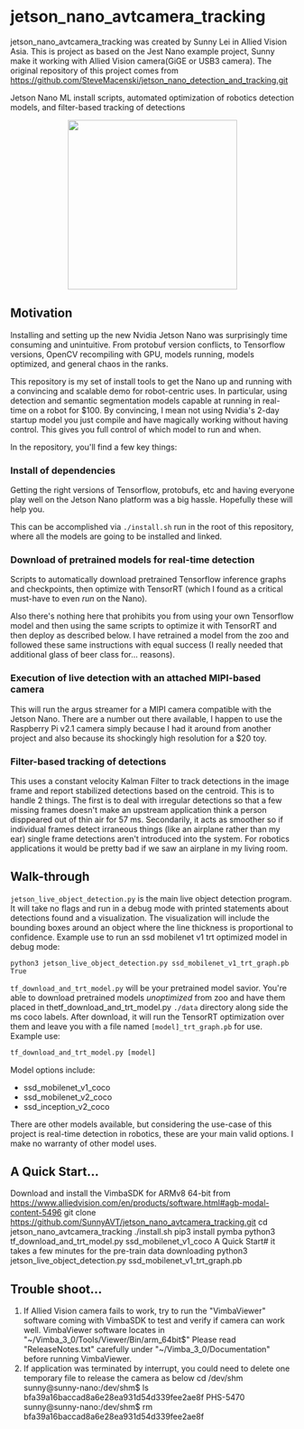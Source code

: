 # jetson_nano_avtcamera_tracking
jetson_nano_avtcamera_tracking was created by Sunny Lei in Allied Vision Asia. This is project as based on the Jest Nano example project, Sunny make it working with Allied Vision camera(GiGE or USB3 camera).
The original repository of this project comes from https://github.com/SteveMacenski/jetson_nano_detection_and_tracking.git

Jetson Nano ML install scripts, automated optimization of robotics detection models, and filter-based tracking of detections

<p align="center">
  <img width="300" height="300" src="media/jetson_gif.gif">
</p>

## Motivation

Installing and setting up the new Nvidia Jetson Nano was surprisingly time consuming and unintuitive. From protobuf version conflicts, to Tensorflow versions, OpenCV recompiling with GPU, models running, models optimized, and general chaos in the ranks.

This repository is my set of install tools to get the Nano up and running with a convincing and scalable demo for robot-centric uses. In particular, using detection and semantic segmentation models capable at running in real-time on a robot for $100. By convincing, I mean not using Nvidia's 2-day startup model you just compile and have magically working without having control. This gives you full control of which model to run and when. 

In the repository, you'll find a few key things:

### Install of dependencies

Getting the right versions of Tensorflow, protobufs, etc and having everyone play well on the Jetson Nano platform was a big hassle. Hopefully these will help you.

This can be accomplished via `./install.sh` run in the root of this repository, where all the models are going to be installed and linked.

### Download of pretrained models for real-time detection 

Scripts to automatically download pretrained Tensorflow inference graphs and checkpoints, then optimize with TensorRT (which I found as a critical must-have to even *run* on the Nano).

Also there's nothing here that prohibits you from using your own Tensorflow model and then using the same scripts to optimize it with TensorRT and then deploy as described below. I have retrained a model from the zoo and followed these same instructions with equal success (I really needed that additional glass of beer class for... reasons).

### Execution of live detection with an attached MIPI-based camera

This will run the argus streamer for a MIPI camera compatible with the Jetson Nano. There are a number out there available, I happen to use the Raspberry Pi v2.1 camera simply because I had it around from another project and also because its shockingly high resolution for a $20 toy. 

### Filter-based tracking of detections

This uses a constant velocity Kalman Filter to track detections in the image frame and report stabilized detections based on the centroid. This is to handle 2 things. The first is to deal with irregular detections so that a few missing frames doesn't make an upstream application think a person disppeared out of thin air for 57 ms. Secondarily, it acts as smoother so if individual frames detect irraneous things (like an airplane rather than my ear) single frame detections aren't introduced into the system. For robotics applications it would be pretty bad if we saw an airplane in my living room. 

## Walk-through

`jetson_live_object_detection.py` is the main live object detection program. It will take no flags and run in a debug mode with printed statements about detections found and a visualization. The visualization will include the bounding boxes around an object where the line thickness is proportional to confidence. Example use to run an ssd mobilenet v1 trt optimized model in debug mode:
```
python3 jetson_live_object_detection.py ssd_mobilenet_v1_trt_graph.pb True
```

`tf_download_and_trt_model.py` will be your pretrained model savior. You're able to download pretrained models *unoptimized* from zoo and have them placed in thetf_download_and_trt_model.py  `./data` directory along side the ms coco labels. After download, it will run the TensorRT optimization over them and leave you with a file named `[model]_trt_graph.pb` for use. Example use:

```tf_download_and_trt_model.py 
tf_download_and_trt_model.py [model]
```

Model options include:
- ssd_mobilenet_v1_coco
- ssd_mobilenet_v2_coco
- ssd_inception_v2_coco

There are other models available, but considering the use-case of this project is real-time detection in robotics, these are your main valid options. I make no warranty of other model uses.


## A Quick Start...

Download and install the VimbaSDK for ARMv8 64-bit from https://www.alliedvision.com/en/products/software.html#agb-modal-content-5496
git clone https://github.com/SunnyAVT/jetson_nano_avtcamera_tracking.git
cd jetson_nano_avtcamera_tracking
./install.sh
pip3 install pymba
python3 tf_download_and_trt_model.py ssd_mobilenet_v1_coco      A Quick Start# it takes a few minutes for the pre-train data downloading
python3 jetson_live_object_detection.py ssd_mobilenet_v1_trt_graph.pb


## Trouble shoot...

1) If Allied Vision camera fails to work, try to run the "VimbaViewer" software coming with VimbaSDK to test and verify if camera can work well. 
VimbaViewer software locates in "~/Vimba_3_0/Tools/Viewer/Bin/arm_64bit$"  Please read "ReleaseNotes.txt" carefully under "~/Vimba_3_0/Documentation" before running VimbaViewer.
2) If application was terminated by interrupt, you could need to delete one temporary file to release the camera as below
cd /dev/shm
sunny@sunny-nano:/dev/shm$ ls
bfa39a16baccad8a6e28ea931d54d339fee2ae8f  PHS-5470
sunny@sunny-nano:/dev/shm$ rm bfa39a16baccad8a6e28ea931d54d339fee2ae8f 
